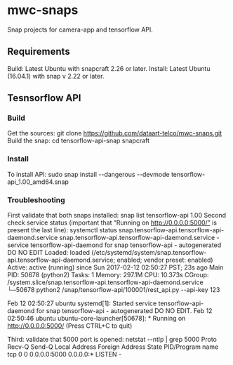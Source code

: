 # mwc-snaps
Snap projects for camera-app and tensorflow API.

## Requirements
Build: Latest Ubuntu with snapcraft 2.26 or later.
Install: Latest Ubuntu (16.04.1) with snap v 2.22 or later.
## Tesnsorflow API
### Build
Get the sources:
 git clone https://github.com/dataart-telco/mwc-snaps.git
Build the snap:
 cd tensorflow-api-snap
 snapcraft
### Install
To install API:
 sudo snap install --dangerous --devmode tensorflow-api_1.00_amd64.snap
### Troubleshooting
First validate that both snaps installed:
 snap list
 tensorflow-api  1.00
 Second check service status (important that “Running on http://0.0.0.0:5000/” is present the last line):
  systemctl status snap.tensorflow-api.tensorflow-api-daemond.service
 snap.tensorflow-api.tensorflow-api-daemond.service - service tensorflow-api-daemond for snap tensorflow-api - autogenerated DO NO EDIT
   Loaded: loaded (/etc/systemd/system/snap.tensorflow-api.tensorflow-api-daemond.service; enabled; vendor preset: enabled)
   Active: active (running) since Sun 2017-02-12 02:50:27 PST; 23s ago
Main PID: 50678 (python2)
    Tasks: 1
   Memory: 297.1M
      CPU: 10.373s
   CGroup: /system.slice/snap.tensorflow-api.tensorflow-api-daemond.service
           └─50678 python2 /snap/tensorflow-api/100001/rest_api.py --api-key 123
 
 Feb 12 02:50:27 ubuntu systemd[1]: Started service tensorflow-api-daemond for snap tensorflow-api -  autogenerated DO NO EDIT.
 Feb 12 02:50:46 ubuntu ubuntu-core-launcher[50678]:  * Running on http://0.0.0.0:5000/ (Press CTRL+C to quit)
 
Third: validate that 5000 port is opened:
 netstat --ntlp  | grep 5000
 Proto Recv-Q Send-Q Local Address           Foreign Address         State       PID/Program name
 tcp        0      0 0.0.0.0:5000            0.0.0.0:*               LISTEN      -

